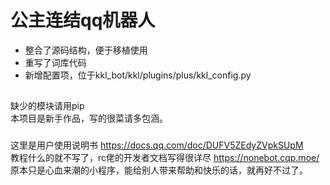 # 公主连结qq机器人
* 整合了源码结构，便于移植使用  
* 重写了词库代码  
* 新增配置项，位于kkl_bot/kkl/plugins/plus/kkl_config.py
## 
缺少的模块请用pip  
本项目是新手作品，写的很菜请多包涵。
### 
这里是用户使用说明书 https://docs.qq.com/doc/DUFV5ZEdyZVpkSUpM  
教程什么的就不写了，rc佬的开发者文档写得很详尽 https://nonebot.cqp.moe/  
原本只是心血来潮的小程序，能给别人带来帮助和快乐的话，就再好不过了。

